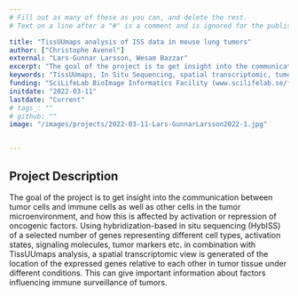 ```yaml
---
# Fill out as many of these as you can, and delete the rest.
# Text on a line after a "#" is a comment and is ignored for the published page.

title: "TissUUmaps analysis of ISS data in mouse lung tumors"
author: ["Christophe Avenel"]
external: "Lars-Gunnar Larsson, Wesam Bazzar"
excerpt: "The goal of the project is to get insight into the communication between tumor cells and immune cells as well as other cells in the tumor microenvironment, and how this is affected by activation or repression of oncogenic factors. Using hybridization-based in situ sequencing (HybISS) of a selected number of genes representing different cell types, activation states, signaling molecules, tumor markers etc. in combination with TissUUmap analysis, a spatial transcriptomic view is generated of the location of the expressed genes relative to each other in tumor tissue under different conditions. This can give important information about factors influencing immune surveillance of tumors."
keywords: "TissUUmaps, In Situ Sequencing, spatial transcriptomic, tumor"
funding: "SciLifeLab BioImage Informatics Facility (www.scilifelab.se/facilities/bioimage-informatics)"
initdate: "2022-03-11"
lastdate: "Current"
# tags_: ""
# github: ""
image: "/images/projects/2022-03-11-Lars-GunnarLarsson2022-1.jpg"


---
```


## Project Description
The goal of the project is to get insight into the communication between tumor cells and immune cells as well as other cells in the tumor microenvironment, and how this is affected by activation or repression of oncogenic factors. Using hybridization-based in situ sequencing (HybISS) of a selected number of genes representing different cell types, activation states, signaling molecules, tumor markers etc. in combination with TissUUmaps analysis, a spatial transcriptomic view is generated of the location of the expressed genes relative to each other in tumor tissue under different conditions. This can give important information about factors influencing immune surveillance of tumors.